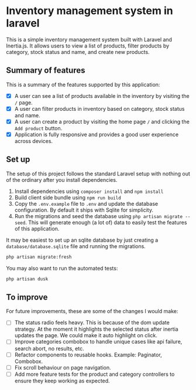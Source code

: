 # Inventory management system in laravel

This is a simple inventory management system built with Laravel and Inertia.js. It allows users to view a list of products, filter products by category, stock status and name, and create new products.

## Summary of features

This is a summary of the features supported by this application:

- [x] A user can see a list of products available in the inventory by visiting the `/` page.
- [x] A user can filter products in inventory based on category, stock status and name.
- [x] A user can create a product by visiting the home page `/` and clicking the `Add product` button.
- [x] Application is fully responsive and provides a good user experience across devices.

## Set up

The setup of this project follows the standard Laravel setup with nothing out of the ordinary after you install dependencies.

1. Install dependencies using `composer install` and `npm install`
2. Build client side bundle using `npm run build`
3. Copy the `.env.example` file to `.env` and update the database configuration. By default it ships with Sqlite for simplicity.
4. Run the migrations and seed the database using `php artisan migrate --seed`. This will generate enough (a lot of) data to easily test the features of this application.

It may be easiest to set up an sqlite database by just creating a `database/database.sqlite` file and running the migrations.

```bash
php artisan migrate:fresh
```

You may also want to run the automated tests:

```bash
php artisan dusk
```

## To improve

For future improvements, these are some of the changes I would make:

- [ ] The status radio feels heavy. This is because of the dom update strategy. At the moment it highlights the selected status after inertia updates the page. We could make it auto highlight on click.
- [ ] Improve categories combobox to handle unique cases like api failure, search abort, no results, etc.
- [ ] Refactor components to reusable hooks. Example: Paginator, Combobox.
- [ ] Fix scroll behaviour on page navigation.
- [ ] Add more feature tests for the product and category controllers to ensure they keep working as expected.
